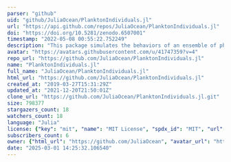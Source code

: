 ```yaml
---
parser: "github"
uid: "github/JuliaOcean/PlanktonIndividuals.jl"
url: "https://api.github.com/repos/JuliaOcean/PlanktonIndividuals.jl"
doi: "https://doi.org/10.5281/zenodo.6507001"
timestamp: "2022-05-08 00:55:22.752249"
description: "This package simulates the behaviors of an ensemble of phytoplankton individuals."
avatar: "https://avatars.githubusercontent.com/u/41747359?v=4"
repo_url: "https://github.com/JuliaOcean/PlanktonIndividuals.jl"
name: "PlanktonIndividuals.jl"
full_name: "JuliaOcean/PlanktonIndividuals.jl"
html_url: "https://github.com/JuliaOcean/PlanktonIndividuals.jl"
created_at: "2019-03-27T15:31:29Z"
updated_at: "2021-12-20T21:50:01Z"
clone_url: "https://github.com/JuliaOcean/PlanktonIndividuals.jl.git"
size: 798377
stargazers_count: 18
watchers_count: 18
language: "Julia"
license: {"key": "mit", "name": "MIT License", "spdx_id": "MIT", "url": "https://api.github.com/licenses/mit", "node_id": "MDc6TGljZW5zZTEz"}
subscribers_count: 6
owner: {"html_url": "https://github.com/JuliaOcean", "avatar_url": "https://avatars.githubusercontent.com/u/41747359?v=4", "login": "JuliaOcean", "type": "Organization"}
date: "2025-03-01 14:25:32.106540"
---
```


